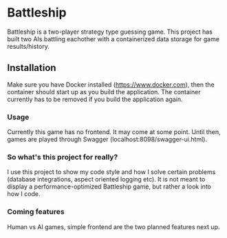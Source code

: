 # Battleship

Battleship is a two-player strategy type guessing game. This project has built two AIs battling eachother with a containerized data storage for game results/history.

## Installation

Make sure you have Docker installed (https://www.docker.com), then the container should start up as you build the application. The container currently has to be removed if you build the application again.

### Usage

Currently this game has no frontend. It may come at some point. Until then, games are played through Swagger (localhost:8098/swagger-ui.html).

### So what's this project for really?

I use this project to show my code style and how I solve certain problems (database integrations, aspect oriented logging etc). It is not meant to display a performance-optimized Battleship game, but rather a look into how I code.

### Coming features

Human vs AI games, simple frontend are the two planned features next up.

